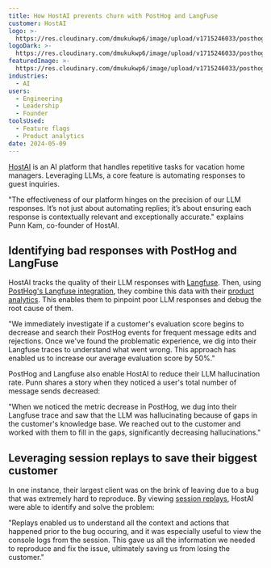 ```yaml
---
title: How HostAI prevents churn with PostHog and LangFuse
customer: HostAI
logo: >-
  https://res.cloudinary.com/dmukukwp6/image/upload/v1715246033/posthog.com/contents/host-ai-logo.jpg
logoDark: >-
  https://res.cloudinary.com/dmukukwp6/image/upload/v1715246033/posthog.com/contents/host-ai-logo.jpg
featuredImage: >-
  https://res.cloudinary.com/dmukukwp6/image/upload/v1715246033/posthog.com/contents/hostai-screenshot.png
industries:
  - AI
users:
  - Engineering
  - Leadership
  - Founder
toolsUsed:
  - Feature flags
  - Product analytics
date: 2024-05-09
---
```


[HostAI](https://hostai.app/) is an AI platform that handles repetitive tasks for vacation home managers. Leveraging LLMs, a core feature is automating responses to guest inquiries.

"The effectiveness of our platform hinges on the precision of our LLM responses. It’s not just about automating replies; it’s about ensuring each response is contextually relevant and exceptionally accurate." explains Punn Kam, co-founder of HostAI.

## Identifying bad responses with PostHog and LangFuse

HostAI tracks the quality of their LLM responses with [Langfuse](https://langfuse.com/). Then, using [PostHog's Langfuse integration](/docs/product-analytics/llms#langfuse), they combine this data with their [product analytics](/product-analytics). This enables them to pinpoint poor LLM responses and debug the root cause of them.

"We immediately investigate if a customer's evaluation score begins to decrease and search their PostHog events for frequent message edits and rejections. Once we've found the problematic experience, we dig into their Langfuse traces to understand what went wrong. This approach has enabled us to increase our average evaluation score by 50%."

<BorderWrapper>
<Quote
    imageSource="/images/customers/punn-kam.jpeg"
    size="md"
    name="Punn Kam"
    title="Co-founder, HostAI"
    quote={`PostHog and Langfuse enable us to spot early signs of dissatifaction with our app. So far, we've been able to reach out to 10 customers and prevent them from churning because of this.”`}
/>
</BorderWrapper>

PostHog and Langfuse also enable HostAI to reduce their LLM hallucination rate. Punn shares a story when they noticed a user's total number of message sends decreased:

"When we noticed the metric decrease in PostHog, we dug into their Langfuse trace and saw that the LLM was hallucinating because of gaps in the customer's knowledge base. We reached out to the customer and worked with them to fill in the gaps, significantly decreasing hallucinations."

## Leveraging session replays to save their biggest customer

In one instance, their largest client was on the brink of leaving due to a bug that was extremely hard to reproduce. By viewing [session replays](/session-replay), HostAI were able to identify and solve the problem:

"Replays enabled us to understand all the context and actions that happened prior to the bug occuring, and it was especially useful to view the console logs from the session. This gave us all the information we needed to reproduce and fix the issue, ultimately saving us from losing the customer."